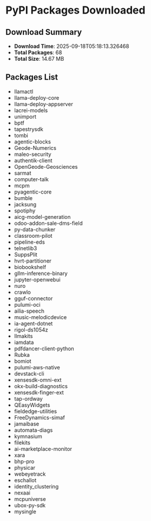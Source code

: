 # PyPI Packages Downloaded

## Download Summary
- **Download Time**: 2025-09-18T05:18:13.326468
- **Total Packages**: 68
- **Total Size**: 14.67 MB

## Packages List
- llamactl
- llama-deploy-core
- llama-deploy-appserver
- lacrei-models
- unimport
- bptf
- tapestrysdk
- tombi
- agentic-blocks
- Geode-Numerics
- maleo-security
- authentik-client
- OpenGeode-Geosciences
- sarmat
- computer-talk
- mcpm
- pyagentic-core
- bumble
- jacksung
- spotiphy
- aicg-model-generation
- odoo-addon-sale-dms-field
- py-data-chunker
- classroom-pilot
- pipeline-eds
- telnetlib3
- SuppsPlit
- hvrt-partitioner
- biobookshelf
- gllm-inference-binary
- jupyter-openwebui
- nuro
- crawlo
- gguf-connector
- pulumi-oci
- ailia-speech
- music-melodicdevice
- ia-agent-dotnet
- rigol-ds1054z
- llmakits
- iamdata
- pdfdancer-client-python
- Rubka
- bomiot
- pulumi-aws-native
- devstack-cli
- xensesdk-omni-ext
- okx-build-diagnostics
- xensesdk-finger-ext
- tap-ordway
- QEasyWidgets
- fieldedge-utilities
- FreeDynamics-simaf
- jamaibase
- automata-diags
- kymnasium
- filekits
- ai-marketplace-monitor
- xara
- bhp-pro
- physicar
- webeyetrack
- eschallot
- identity_clustering
- nexaai
- mcpuniverse
- ubox-py-sdk
- mysingle
